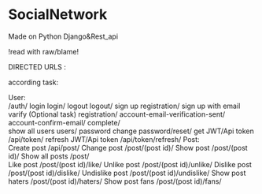 # SocialNetwork

Made on Python Django&amp;Rest_api

!read with raw/blame!

DIRECTED URLS :

according task:

  User:  
                                                 /auth/ 
       login                                           login/
       logout                                          logout/
       sign up                                         registration/
       sign up with email varify (Optional task)       registration/ 
                                                                    account-email-verification-sent/
                                                                    account-confirm-email/
                                                                    complete/        
       show all users                                  users/ 
       password change                                 password/reset/
       get JWT/Api token                          /api/token/
       refresh JWT/Api token                      /api/token/refresh/
 Post:  
       Create post                                /api/post/
       Change post                                    /post/(post id)/
       Show post                                      /post/(post id)/
       Show all posts                                 /post/                           
       Like post                                      /post/(post id)/like/
       Unlike post                                    /post/(post id)/unlike/
       Dislike post                                   /post/(post id)/dislike/
       Undislike post                                 /post/(post id)/undislike/
       Show post haters                               /post/(post id)/haters/
       Show post fans                                 /post/(post id)/fans/
       


